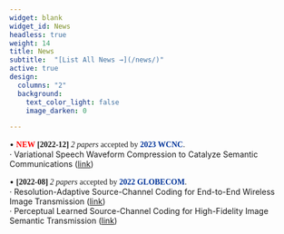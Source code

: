```yaml
---
widget: blank
widget_id: News
headless: true
weight: 14
title: News
subtitle:  "[List All News →](/news/)"
active: true
design:
  columns: "2"
  background:
    text_color_light: false
    image_darken: 0

---
```

• <font face=consolas> <font face=fantasy color=red>**NEW**</font> **[2022-12]** *2 papers* accepted by <font color=#003399>**2023 WCNC**</font>.</font><br/>
  · Variational Speech Waveform Compression to Catalyze Semantic Communications ([link](https://wondrous-dusk-013c57.netlify.app/publication/variational-speech-waveform-compression-to-catalyze-semantic-communications/)) <br/>
  
• <font face=consolas> **[2022-08]** *2 papers* accepted by <font color=#003399>**2022 GLOBECOM**</font>.</font><br/>
  · Resolution-Adaptive Source-Channel Coding for End-to-End Wireless Image Transmission ([link](https://wondrous-dusk-013c57.netlify.app/publication/resolution-adaptive-source-channel-coding-for-end-to-end-wireless-image-transmission/)) <br/>
  · Perceptual Learned Source-Channel Coding for High-Fidelity Image Semantic Transmission ([link](https://wondrous-dusk-013c57.netlify.app/publication/perceptual-learned-source-channel-coding-for-high-fidelity-image-semantic-transmission/)) <br/>
  
